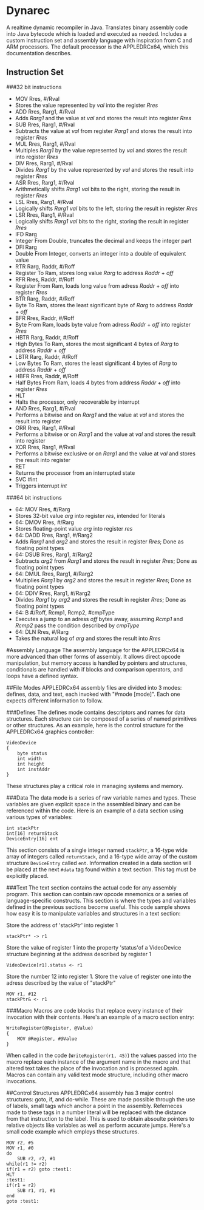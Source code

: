 # Dynarec
A realtime dynamic recompiler in Java. Translates binary assembly code into Java bytecode which is loaded and executed as needed. Includes a custom instruction set and assembly language with inspiration from C and ARM processors. The default processor is the APPLEDRCx64, which this documentation describes.

## Instruction Set
###32 bit instructions
- MOV Rres, #/Rval
 - Stores the value represented by *val* into the register *Rres*
- ADD Rres, Rarg1, #/Rval
 - Adds *Rarg1* and the value at *val* and stores the result into register *Rres*
- SUB Rres, Rarg1, #/Rval
 - Subtracts the value at *val* from register *Rarg1* and stores the result into register *Rres*
- MUL Rres, Rarg1, #/Rval
 - Multiples *Rarg1* by the value represented by *val* and stores the result into register *Rres*
- DIV Rres, Rarg1, #/Rval
 -  Divides *Rarg1* by the value represented by *val* and stores the result into register *Rres*
- ASR Rres, Rarg1, #/Rval
 - Arithmetically shifts *Rarg1* *val* bits to the right, storing the result in register *Rres*
- LSL Rres, Rarg1, #/Rval
 - Logically shifts *Rarg1* *val* bits to the left, storing the result in register *Rres*
- LSR Rres, Rarg1, #/Rval
 - Logically shifts *Rarg1* *val* bits to the right, storing the result in register *Rres*
- IFD Rarg
 - Integer From Double, truncates the decimal and keeps the integer part
- DFI Rarg
 - Double From Integer, converts an integer into a double of equivalent value
- RTR Rarg, Raddr, #/Roff
 - Register To Ram, stores long value *Rarg* to address *Raddr* + *off*
- RFR Rres, Raddr, #/Roff
 - Register From Ram, loads long value from adress *Raddr* + *off* into register *Rres*
- BTR Rarg, Raddr, #/Roff
 - Byte To Ram, stores the least significant byte of *Rarg* to address *Raddr* + *off*
- BFR Rres, Raddr, #/Roff
 - Byte From Ram, loads byte value from adress *Raddr* + *off* into register *Rres*
- HBTR Rarg, Raddr, #/Roff
 - High Bytes To Ram, stores the most significant 4 bytes of *Rarg* to address *Raddr* + *off*
- LBTR Rarg, Raddr, #/Roff
 - Low Bytes To Ram, stores the least significant 4 bytes of *Rarg* to address *Raddr* + *off*
- HBFR Rres, Raddr, #/Roff
 - Half Bytes From Ram, loads 4 bytes from address *Raddr* + *off* into register *Rres*
- HLT
 - Halts the processor, only recoverable by interrupt
- AND Rres, Rarg1, #/Rval
 - Performs a bitwise and on *Rarg1* and the value at *val* and stores the result into register
- ORR Rres, Rarg1, #/Rval
 - Performs a bitwise or on *Rarg1* and the value at *val* and stores the result into register
- XOR Rres, Rarg1, #/Rval
 - Performs a bitwise exclusive or on *Rarg1* and the value at *val* and stores the result into register
- RET
 - Returns the processor from an interrupted state
- SVC #int
 - Triggers interrupt *int*

###64 bit instructions
- 64: MOV Rres, #/Rarg
 - Stores 32-bit value *arg* into register *res*, intended for literals
- 64: DMOV Rres, #/Rarg
 - Stores floating-point value *arg* into register *res*
- 64: DADD Rres, Rarg1, #/Rarg2
 - Adds *Rarg1* and *arg2* and stores the result in register *Rres*; Done as floating point types
- 64: DSUB Rres, Rarg1, #/Rarg2
 - Subtracts *arg2* from *Rarg1* and stores the result in register *Rres*; Done as floating point types
- 64: DMUL Rres, Rarg1, #/Rarg2
 - Multiplies *Rarg1* by *arg2* and stores the result in register *Rres*; Done as floating point types
- 64: DDIV Rres, Rarg1, #/Rarg2
 - Divides *Rarg1* by *arg2* and stores the result in register *Rres*; Done as floating point types
- 64: B #/Roff, Rcmp1, Rcmp2, #cmpType
 - Executes a jump to an adress *off* bytes away, assuming *Rcmp1* and *Rcmp2* pass the condition described by *cmpType*
- 64: DLN Rres, #/Rarg
 - Takes the natural log of *arg* and stores the result into *Rres*

#Assembly Language
The assembly language for the APPLEDRCx64 is more advanced than other forms of assembly. It allows direct opcode manipulation, but memory access is handled by pointers and structures, conditionals are handled with if blocks and comparison operators, and loops have a defined syntax.

##File Modes
APPLEDRCx64 assembly files are divided into 3 modes: defines, data, and text, each invoked with "#mode [mode]". Each one expects different information to follow.

###Defines
The defines mode contains descriptors and names for data structures. Each structure can be composed of a series of named primitives or other structures. As an example, here is the control structure for the APPLEDRCx64 graphics controller:

```
VideoDevice
{
	byte status
	int width
	int height
	int instAddr
}
```

These structures play a critical role in managing systems and memory.

###Data
The data mode is a series of raw variable names and types. These variables are given explicit space in the assembled binary and can be referenced within the code. Here is an example of a data section using various types of variables:

```
int stackPtr
int[16] returnStack
DeviceEntry[16] ent
```
This section consists of a single integer named `stackPtr`, a 16-type wide array of integers called `returnStack`, and a 16-type wide array of the custom structure `DeviceEntry` called `ent`. Information created in a data section will be placed at the next `#data` tag found within a text section. This tag must be explicitly placed.

###Text
The text section contains the actual code for any assembly program. This section can contain raw opcode mnemonics or a series of language-specific constructs. This section is where the types and variables defined in the previous sections become useful. This code sample shows how easy it is to manipulate variables and structures in a text section:

Store the address of 'stackPtr' into register 1

`stackPtr* -> r1`

Store the value of register 1 into the property 'status'of a VideoDevice structure beginning at the address described by register 1

`VideoDevice[r1].status <- r1`

Store the number 12 into register 1. Store the value of register one into the adress described by the value of "stackPtr"
```
MOV r1, #12
stackPtr& <- r1
```
###Macro
Macros are code blocks that replace every instance of their invocation with their contents. Here's an example of a macro section entry:
```
WriteRegister(@Register, @Value)
{
	MOV @Register, #@Value
}
```
When called in the code (`WriteRegister(r1, 45)`) the values passed into the macro replace each instance of the argument name in the macro and that altered text takes the place of the invocation and is processed again. Macros can contain any valid text mode structure, including other macro invocations.

##Control Structures
APPLEDRCx64 assembly has 3 major control structures: goto, if, and do-while. These are made possible through the use of labels, small tags which anchor a point in the assembly. Referneces made to these tags in a number literal will be replaced with the distance from that instruction to the label. This is used to obtain absoulte pointers to relative objects like variables as well as perform accurate jumps. Here's a small code example which employs these structures.

```
MOV r2, #5
MOV r1, #0
do
    SUB r2, r2, #1
while(r1 != r2)
if(r1 = r2) goto :test1:
HLT
:test1:
if(r1 = r2)
    SUB r1, r1, #1
end
goto :test1:
```
